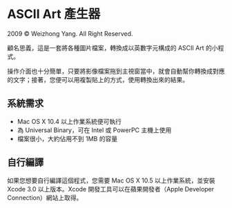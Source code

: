 # ASCII Art 產生器

2009 © Weizhong Yang. All Right Reserved.

顧名思義，這是一套將各種圖片檔案，轉換成以英數字元構成的 ASCII Art 的小程式。

操作介面也十分簡單，只要將影像檔案拖到主視窗當中，就會自動幫你轉換成對應的文字；接著，您便可以用複製貼上的方式，使用轉換出來的結果。

## 系統需求

* Mac OS X 10.4 以上作業系統便可執行
* 為 Universal Binary，可在 Intel 或 PowerPC 主機上使用
* 檔案很小，大約佔用不到 1MB 的容量

## 自行編譯

如果您想要自行編譯這個程式，您需要 Mac OS X 10.5 以上作業系統，並安裝 Xcode 3.0 以上版本。Xcode 開發工具可以在蘋果開發者（Apple Developer Connection）網站上取得。
